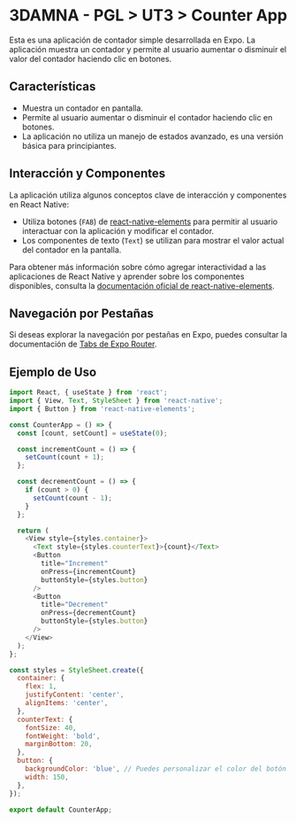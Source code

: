 # 3DAMNA - PGL > UT3 > Counter App

Esta es una aplicación de contador simple desarrollada en Expo. La aplicación muestra un contador y permite al usuario aumentar o disminuir el valor del contador haciendo clic en botones.

## Características

- Muestra un contador en pantalla.
- Permite al usuario aumentar o disminuir el contador haciendo clic en botones.
- La aplicación no utiliza un manejo de estados avanzado, es una versión básica para principiantes.

## Interacción y Componentes

La aplicación utiliza algunos conceptos clave de interacción y componentes en React Native:

- Utiliza botones (`FAB`) de [react-native-elements](https://reactnativeelements.com/) para permitir al usuario interactuar con la aplicación y modificar el contador.
- Los componentes de texto (`Text`) se utilizan para mostrar el valor actual del contador en la pantalla.

Para obtener más información sobre cómo agregar interactividad a las aplicaciones de React Native y aprender sobre los componentes disponibles, consulta la [documentación oficial de react-native-elements](https://reactnativeelements.com/docs/3.4.2/fab).

## Navegación por Pestañas

Si deseas explorar la navegación por pestañas en Expo, puedes consultar la documentación de [Tabs de Expo Router](https://docs.expo.dev/router/advanced/tabs/).

## Ejemplo de Uso

```javascript
import React, { useState } from 'react';
import { View, Text, StyleSheet } from 'react-native';
import { Button } from 'react-native-elements';

const CounterApp = () => {
  const [count, setCount] = useState(0);

  const incrementCount = () => {
    setCount(count + 1);
  };

  const decrementCount = () => {
    if (count > 0) {
      setCount(count - 1);
    }
  };

  return (
    <View style={styles.container}>
      <Text style={styles.counterText}>{count}</Text>
      <Button
        title="Increment"
        onPress={incrementCount}
        buttonStyle={styles.button}
      />
      <Button
        title="Decrement"
        onPress={decrementCount}
        buttonStyle={styles.button}
      />
    </View>
  );
};

const styles = StyleSheet.create({
  container: {
    flex: 1,
    justifyContent: 'center',
    alignItems: 'center',
  },
  counterText: {
    fontSize: 40,
    fontWeight: 'bold',
    marginBottom: 20,
  },
  button: {
    backgroundColor: 'blue', // Puedes personalizar el color del botón aquí
    width: 150,
  },
});

export default CounterApp;
